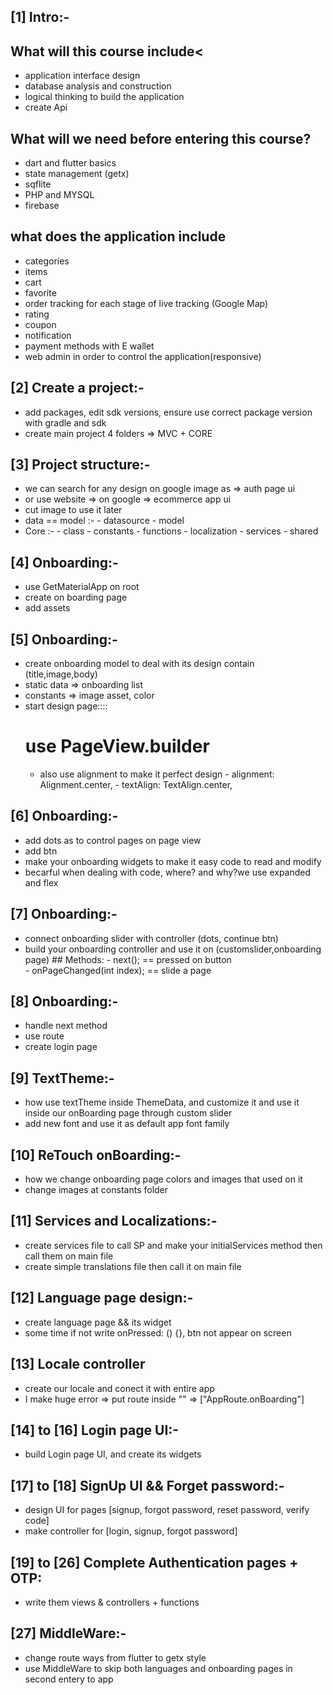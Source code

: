 ## [1] Intro:-

## What will this course include<
- application interface design
- database analysis and construction
- logical thinking to build the application
- create Api

## What will we need before entering this course?
- dart and flutter basics
- state management (getx)
- sqflite
- PHP and MYSQL
- firebase

## what does the application include
- categories
- items
- cart
- favorite
- order tracking for each stage of live tracking (Google Map)
- rating
- coupon
- notification
- payment methods with E wallet
- web admin in order to control the application(responsive)

## [2] Create a project:-
- add packages, edit sdk versions, ensure use correct package version with gradle and sdk
- create main project 4 folders => MVC + CORE


## [3] Project structure:-
- we can search for any design on google image as => auth page ui
- or use website => on google => ecommerce app ui
- cut image to use it later
- data == model :-
            - datasource
            - model
- Core :-
            - class
            - constants
            - functions
            - localization
            - services
            - shared

## [4] Onboarding:-
- use GetMaterialApp on root
- create on boarding page 
- add assets

## [5] Onboarding:-
- create onboarding model to deal with its design contain (title,image,body)
- static data => onboarding list
- constants => image asset, color
- start design page::::
    # use PageView.builder 
    - also use alignment to make it perfect design
            - alignment: Alignment.center,
            - textAlign: TextAlign.center,

## [6] Onboarding:-
- add dots as to control pages on page view
- add btn 
- make your onboarding widgets to make it easy code to read and modify
- becarful when dealing with code, where? and why?we use expanded and flex

## [7] Onboarding:-
- connect onboarding slider with controller (dots, continue btn)
- build your onboarding controller and use it on (customslider,onboarding page)
        ## Methods:
            - next();                    == pressed on button     
            - onPageChanged(int index);  == slide a page
## [8] Onboarding:-
- handle next method
- use route
- create login page

## [9] TextTheme:-
- how use textTheme inside ThemeData, and customize it and use it inside 
  our onBoarding page through custom slider
- add new font and use it as default app font family

## [10] ReTouch onBoarding:-
- how we change onboarding page colors and images that used on it
- change images at constants folder

## [11] Services and Localizations:-
- create services file to call SP and make your initialServices method 
then call them on main file
- create simple translations file then call it on main file

## [12] Language page design:-
- create language page && its widget
- some time if not write onPressed: () {}, btn not appear on screen

## [13] Locale controller
- create our locale and conect it with entire app
- I make huge error => put route inside "" => ["AppRoute.onBoarding"]

## [14] to [16] Login page UI:-
- build Login page UI, and create its widgets

## [17] to [18] SignUp UI && Forget password:-
- design UI for pages [signup, forgot password, reset password, verify code]
- make controller for [login, signup, forgot password]

## [19] to [26] Complete Authentication pages + OTP:
- write them views & controllers + functions

## [27] MiddleWare:-
- change route ways from flutter to getx style
- use MiddleWare to skip both languages and onboarding pages in second entery to app